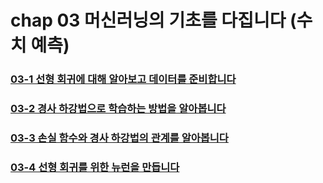 # chap 03 머신러닝의 기초를 다집니다 (수치 예측)

### [03-1 선형 회귀에 대해 알아보고 데이터를 준비합니다](https://github.com/hyunmin0317/DeepLearning_Study/blob/master/chap03/section01/github/chap03-1.md)

### [03-2 경사 하강법으로 학습하는 방법을 알아봅니다](https://github.com/hyunmin0317/DeepLearning_Study/blob/master/chap03/section02/github/chap03-2.md)

### [03-3 손실 함수와 경사 하강법의 관계를 알아봅니다](https://github.com/hyunmin0317/DeepLearning_Study/blob/master/chap03/section03/github/chap03-3.md)

### [03-4 선형 회귀를 위한 뉴런을 만듭니다](https://github.com/hyunmin0317/DeepLearning_Study/blob/master/chap03/section04/github/chap03-4.md)